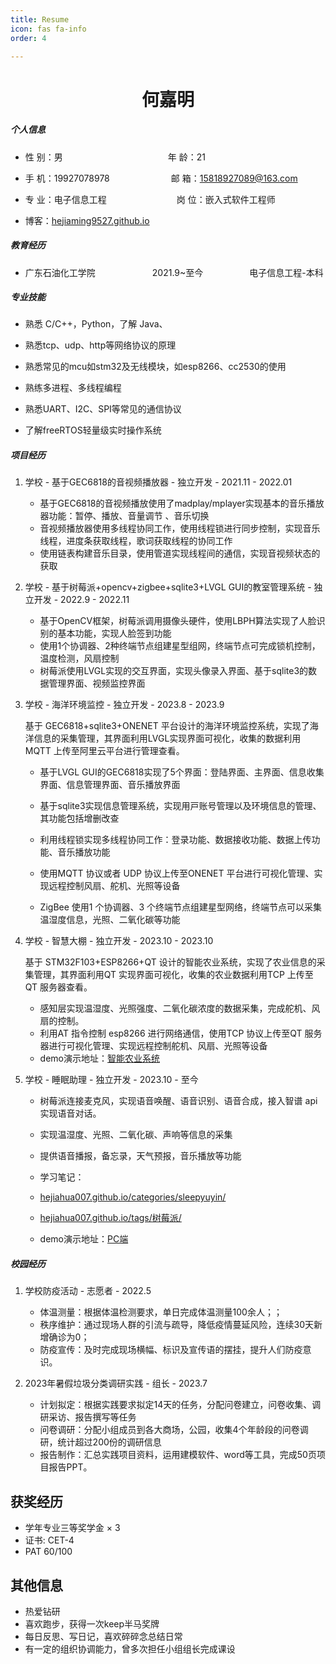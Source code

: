 ```yaml
---
title: Resume
icon: fas fa-info
order: 4

---
```


<center>
     <h1>何嘉明</h1>
</center>

##### 个人信息

- 性 别：男&emsp;&emsp;&emsp;&emsp;&emsp;&emsp;&emsp;&emsp;&emsp;&emsp;&emsp;&emsp;年 龄：21

- 手 机：19927078978&emsp;&emsp;&emsp;&emsp;&emsp;&emsp;&emsp;邮 箱：[15818927089@163.com](mailto:15818927089@163.com)

- 专 业：电子信息工程&emsp;&emsp;&emsp;&emsp;&emsp;&emsp;&emsp;&emsp;岗 位：嵌入式软件工程师
- 博客：[hejiaming9527.github.io](https://hejiaming9527.github.io/)

##### 教育经历

- 广东石油化工学院       2021.9~至今      电子信息工程-本科

##### 专业技能

- 熟悉 C/C++，Python，了解 Java、

- 熟悉tcp、udp、http等⽹络协议的原理

- 熟悉常⻅的mcu如stm32及⽆线模块，如esp8266、cc2530的使⽤

- 熟练多进程、多线程编程

- 熟悉UART、I2C、SPI等常⻅的通信协议

- 了解freeRTOS轻量级实时操作系统

##### 项目经历

1. 学校 - 基于GEC6818的⾳视频播放器 - 独立开发 - 2021.11 - 2022.01
   
   -  基于GEC6818的⾳视频播放使⽤了madplay/mplayer实现基本的⾳乐播放器功能：暂停、播放、⾳量调节 、⾳乐切换
   - ⾳视频播放器使⽤多线程协同⼯作，使⽤线程锁进⾏同步控制，实现⾳乐线程，进度条获取线程，歌词获取线程的协同⼯作
   - 使⽤链表构建⾳乐⽬录，使⽤管道实现线程间的通信，实现⾳视频状态的获取

2. 学校 - 基于树莓派+opencv+zigbee+sqlite3+LVGL GUI的教室管理系统 - 独立开发 - 2022.9 - 2022.11
   
   - 基于OpenCV框架，树莓派调⽤摄像头硬件，使⽤LBPH算法实现了⼈脸识别的基本功能，实现⼈脸签到功能
   - 使⽤1个协调器、2种终端节点组建星型组⽹，终端节点可完成锁机控制，温度检测，⻛扇控制
   -  树莓派使⽤LVGL实现的交互界⾯，实现头像录⼊界⾯、基于sqlite3的数据管理界⾯、视频监控界⾯

3. 学校 - 海洋环境监控 - 独立开发 - 2023.8 - 2023.9

   基于 GEC6818+sqlite3+ONENET 平台设计的海洋环境监控系统，实现了海洋信息的采集管理，其界⾯利⽤LVGL实现界⾯可视化，收集的数据利⽤MQTT 上传⾄阿⾥云平台进⾏管理查看。
   
   - 基于LVGL GUI的GEC6818实现了5个界⾯：登陆界⾯、主界⾯、信息收集界⾯、信息管理界⾯、⾳乐播放界⾯
   
   - 基于sqlite3实现信息管理系统，实现⽤⼾账号管理以及环境信息的管理、其功能包括增删改查
   
   - 利⽤线程锁实现多线程协同⼯作：登录功能、数据接收功能、数据上传功能、⾳乐播放功能

   - 使⽤MQTT 协议或者 UDP 协议上传⾄ONENET 平台进⾏可视化管理、实现远程控制风扇、舵机、光照等设备
  
   - ZigBee 使⽤1 个协调器、3 个终端节点组建星型⽹络，终端节点可以采集温湿度信息，光照、二氧化碳等功能

4. 学校 - 智慧大棚 - 独立开发 - 2023.10 - 2023.10
   
   基于 STM32F103+ESP8266+QT 设计的智能农业系统，实现了农业信息的采集管理，其界⾯利⽤QT 实现界⾯可视化，收集的农业数据利⽤TCP 上传⾄QT 服务器查看。

   - 感知层实现温湿度、光照强度、二氧化碳浓度的数据采集，完成舵机、风扇的控制。
   - 利⽤AT 指令控制 esp8266 进⾏⽹络通信，使⽤TCP 协议上传⾄QT 服务器进⾏可视化管理、实现远程控制舵机、风扇、光照等设备
   - demo演示地址：[智能农业系统](https://www.bilibili.com/video/BV1TN4y1m7Lc/)

5. 学校 - 睡眠助理 - 独立开发 - 2023.10 - 至今
   
   - 树莓派连接麦克风，实现语音唤醒、语音识别、语音合成，接入智谱 api 实现语音对话。

   - 实现温湿度、光照、二氧化碳、声响等信息的采集

   - 提供语音播报，备忘录，天气预报，音乐播放等功能
   
   - 学习笔记：
   - [hejiahua007.github.io/categories/sleepyuyin/](https://hejiahua007.github.io/categories/sleepyuyin/)
   - [hejiahua007.github.io/tags/树莓派/](https://hejiahua007.github.io/tags/%E6%A0%91%E8%8E%93%E6%B4%BE/)
   
   - demo演示地址：[PC端](https://www.bilibili.com/video/BV1CQ4y1t7wE/?buvid=XY331D6397C7DEA02365CD7AFDF1A668D1BDC&from_spmid=default-value&is_story_h5=false&mid=aUvfUUDHCnnk5epLZGWpsQ%3D%3D&p=1&plat_id=114&share_from=ugc&share_medium=android&share_plat=android&share_session_id=5cedfbe0-83fe-472e-95ec-220a93f0a9c1&share_source=WEIXIN&share_tag=s_i&spmid=united.player-video-detail.0.0&timestamp=1700474728&unique_k=mf1lIzg&up_id=507838758)

##### 校园经历

1. 学校防疫活动 - 志愿者 - 2022.5
   
   - 体温测量：根据体温检测要求，单日完成体温测量100余人；；
   - 秩序维护：通过现场人群的引流与疏导，降低疫情蔓延风险，连续30天新增确诊为0；
   - 防疫宣传：及时完成现场横幅、标识及宣传语的摆挂，提升人们防疫意识。

2. 2023年暑假垃圾分类调研实践 - 组长 - 2023.7
   
   - 计划拟定：根据实践要求拟定14天的任务，分配问卷建立，问卷收集、调研采访、报告撰写等任务
   - 问卷调研：分配小组成员到各大商场，公园，收集4个年龄段的问卷调研，统计超过200份的调研信息
   - 报告制作：汇总实践项目资料，运用建模软件、word等工具，完成50页项目报告PPT。

## 获奖经历

- 学年专业三等奖学金 × 3
- 证书: CET-4
- PAT 60/100

## 其他信息

- 热爱钻研
- 喜欢跑步，获得⼀次keep半⻢奖牌
- 每日反思、写⽇记，喜欢碎碎念总结⽇常
- 有⼀定的组织协调能⼒，曾多次担任⼩组组⻓完成课设
